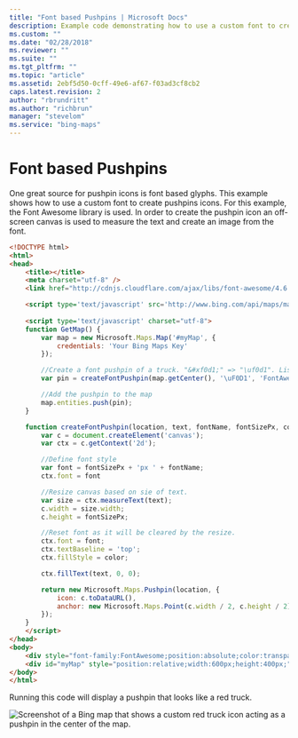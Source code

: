 ```yaml
---
title: "Font based Pushpins | Microsoft Docs"
description: Example code demonstrating how to use a custom font to create a pushpin icon using an off-screen canvas to measure the text and create an image from the font. Fonts are created using the Font Awesome library.
ms.custom: ""
ms.date: "02/28/2018"
ms.reviewer: ""
ms.suite: ""
ms.tgt_pltfrm: ""
ms.topic: "article"
ms.assetid: 2ebf5d50-0cff-49e6-af67-f03ad3cf8cb2
caps.latest.revision: 2
author: "rbrundritt"
ms.author: "richbrun"
manager: "stevelom"
ms.service: "bing-maps"
---
```


# Font based Pushpins

One great source for pushpin icons is font based glyphs. This example shows how to use a custom font to create pushpins icons. For this example, the Font Awesome library is used. In order to create the pushpin icon an off-screen canvas is used to measure the text and create an image from the font. 

```html
<!DOCTYPE html>
<html>
<head>
    <title></title>
    <meta charset="utf-8" />
    <link href="http://cdnjs.cloudflare.com/ajax/libs/font-awesome/4.6.3/css/font-awesome.min.css" rel="stylesheet" />

    <script type='text/javascript' src='http://www.bing.com/api/maps/mapcontrol?callback=GetMap' async defer></script>
    
    <script type='text/javascript' charset="utf-8">
    function GetMap() {
        var map = new Microsoft.Maps.Map('#myMap', {
            credentials: 'Your Bing Maps Key'
        });

        //Create a font pushpin of a truck. "&#xf0d1;" => "\uf0d1". List of icon hex values: http://fontawesome.io/3.2.1/cheatsheet/
        var pin = createFontPushpin(map.getCenter(), '\uF0D1', 'FontAwesome', 30, 'red');

        //Add the pushpin to the map
        map.entities.push(pin);
    }

    function createFontPushpin(location, text, fontName, fontSizePx, color) {
        var c = document.createElement('canvas');
        var ctx = c.getContext('2d');

        //Define font style
        var font = fontSizePx + 'px ' + fontName;
        ctx.font = font

        //Resize canvas based on sie of text.
        var size = ctx.measureText(text);
        c.width = size.width;
        c.height = fontSizePx;

        //Reset font as it will be cleared by the resize.
        ctx.font = font;
        ctx.textBaseline = 'top';
        ctx.fillStyle = color;

        ctx.fillText(text, 0, 0);

        return new Microsoft.Maps.Pushpin(location, {
            icon: c.toDataURL(),
            anchor: new Microsoft.Maps.Point(c.width / 2, c.height / 2) //Align center of pushpin with location.
        });
    }
    </script>
</head>
<body>
    <div style="font-family:FontAwesome;position:absolute;color:transparent;">Preload font, otherwise we may end up trying to use it before it is available.</div>
    <div id="myMap" style="position:relative;width:600px;height:400px;"></div>
</body>
</html>
```

Running this code will display a pushpin that looks like a red truck. 

![Screenshot of a Bing map that shows a custom red truck icon acting as a pushpin in the center of the map.](../../media/bmv8-fontbasedpushpins.PNG)